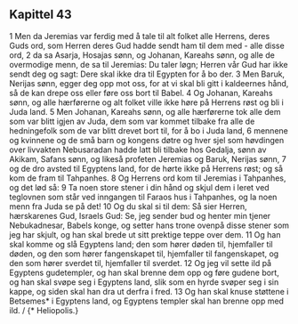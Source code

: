 ## Kapittel 43

1 Men da Jeremias var ferdig med å tale til alt folket alle Herrens, deres Guds ord, som Herren deres Gud hadde sendt ham til dem med - alle disse ord,
2 da sa Asarja, Hosajas sønn, og Johanan, Kareahs sønn, og alle de overmodige menn, de sa til Jeremias: Du taler løgn; Herren vår Gud har ikke sendt deg og sagt: Dere skal ikke dra til Egypten for å bo der.
3 Men Baruk, Nerijas sønn, egger deg opp mot oss, for at vi skal bli gitt i kaldeernes hånd, så de kan drepe oss eller føre oss bort til Babel.
4 Og Johanan, Kareahs sønn, og alle hærførerne og alt folket ville ikke høre på Herrens røst og bli i Juda land.
5 Men Johanan, Kareahs sønn, og alle hærførerne tok alle dem som var blitt igjen av Juda, dem som var kommet tilbake fra alle de hedningefolk som de var blitt drevet bort til, for å bo i Juda land,
6 mennene og kvinnene og de små barn og kongens døtre og hver sjel som høvdingen over livvakten Nebusaradan hadde latt bli tilbake hos Gedalja, sønn av Akikam, Safans sønn, og likeså profeten Jeremias og Baruk, Nerijas sønn,
7 og de dro avsted til Egyptens land, for de hørte ikke på Herrens røst; og så kom de fram til Tahpanhes.
8 Og Herrens ord kom til Jeremias i Tahpanhes, og det lød så:
9 Ta noen store stener i din hånd og skjul dem i leret ved teglovnen som står ved inngangen til Faraos hus i Tahpanhes, og la noen menn fra Juda se på det!
10 Og du skal si til dem: Så sier Herren, hærskarenes Gud, Israels Gud: Se, jeg sender bud og henter min tjener Nebukadnesar, Babels konge, og setter hans trone ovenpå disse stener som jeg har skjult, og han skal brede ut sitt prektige teppe over dem.
11 Og han skal komme og slå Egyptens land; den som hører døden til, hjemfaller til døden, og den som hører fangenskapet til, hjemfaller til fangenskapet, og den som hører sverdet til, hjemfaller til sverdet.
12 Og jeg vil sette ild på Egyptens gudetempler, og han skal brenne dem opp og føre gudene bort, og han skal svøpe seg i Egyptens land, slik som en hyrde svøper seg i sin kappe, og siden skal han dra ut derfra i fred.
13 Og han skal knuse støttene i Betsemes* i Egyptens land, og Egyptens templer skal han brenne opp med ild. / {* Heliopolis.}
